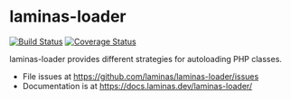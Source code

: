 # laminas-loader

[![Build Status](https://travis-ci.com/laminas/laminas-loader.svg?branch=master)](https://travis-ci.com/laminas/laminas-loader)
[![Coverage Status](https://coveralls.io/repos/github/laminas/laminas-loader/badge.svg?branch=master)](https://coveralls.io/github/laminas/laminas-loader?branch=master)

laminas-loader provides different strategies for autoloading PHP classes.

- File issues at https://github.com/laminas/laminas-loader/issues
- Documentation is at https://docs.laminas.dev/laminas-loader/

